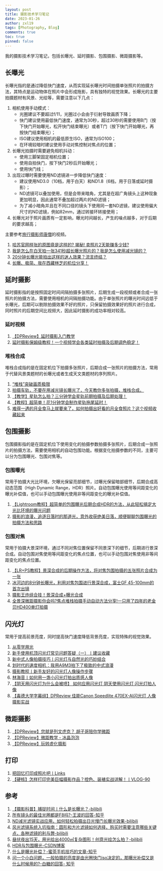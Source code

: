 ```yaml
---
layout: post
title: 摄影技术学习笔记
date: 2023-01-26
author: zxl19
tags: [Photography, Blog]
comments: true
toc: true
pinned: false
---
```


我的摄影技术学习笔记，包括长曝光、延时摄影、包围摄影、微距摄影等。

<!-- more -->

## 长曝光

长曝光指的是通过降低快门速度，从而实现延长曝光时间拍摄单张照片的拍摄方法，其特点是运动物体在照片中会形成拖影，具有独特的视觉效果。长曝光的主要拍摄题材有风景、光绘等，需要注意以下几点：

1. 相机使用手动模式：
    - 光圈建议不要超过f/11，光圈过小会由于衍射导致画质下降；
    - 快门建议使用最低快门速度，通常为30秒，超过30秒的需要使用B门（按下快门开始曝光，松开快门结束曝光）或者T门（按下快门开始曝光，再按快门结束曝光）；
    - ISO建议使用相机的最低原生ISO，通常为ISO100；
    - 在环境较暗时建议使用手动对焦控制对焦点的位置；
2. 长曝光拍摄时需要避免相机抖动：
    - 使用三脚架固定相机位置；
    - 使用自拍快门，按下快门2秒后开始曝光；
    - 使用快门线；
3. 出现过曝时需要使用ND滤镜进一步降低快门速度：
    - 建议使用ND3.0（10档，用于白天）和ND1.8（6档，用于日落或延时摄影）；
    - ND滤镜可以叠加使用，但是会带来暗角，尤其是在超广角镜头上这种现象更加明显，因此通常不叠加超过两片的ND滤镜；
    - 为了减小暗角并且在不同口径的镜头下使用同一套ND滤镜，建议使用偏大尺寸的ND滤镜，例如82mm，通过转接环转接使用；
4. 长曝光对于照片画质有一定影响，曝光时间越长，产生的噪点越多，对于后期的要求越高；

主要参考[旅行摄影师唐僧](https://space.bilibili.com/405561962)的视频。

1. [哈苏官网样张的原图竟是这样的? 揭秘! 卖照片2天能赚多少钱?](https://www.bilibili.com/video/BV1kK42117GL)
2. [我是怎么在白天拍一张341秒超长曝光照片的？我是怎么使用减光镜的？](https://www.bilibili.com/video/BV1Kh411f7v2)
3. [20分钟长曝光能拍出这样的迷人效果？流言终结？](https://www.bilibili.com/video/BV18V411t7mw)
4. [长曝、极简、我在西藏林芝的机位分享！](https://www.bilibili.com/video/BV14A411g77a)

## 延时摄影

延时摄影指的是按照固定时间间隔拍摄多张照片，后期生成一段视频或者合成一张照片的拍摄方法，需要使用相机的间隔拍摄功能。由于单张照片的曝光时间远低于长曝光，后期可以剔除拍摄效果不好的照片，只保留拍摄效果好的照片进行合成，同时照片的后期空间比视频大，因此延时摄影的成功率相对较高。

### 延时视频

1. [【DPReview】延时摄影入门教学](https://www.bilibili.com/video/BV1c5411t777)
2. [延时摄影保姆级教程！一个视频学会各类延时拍摄及后期调色稳定！](https://www.bilibili.com/video/BV1pt4y177RG)

### 堆栈合成

堆栈合成指的是在固定机位下拍摄多张照片，后期合成一张照片的拍摄方法，常用于代替风景类题材的长曝光或者生成天文类题材的序列照片。

1. [“堆栈”突破画质极限](https://www.bilibili.com/video/BV19A411c7nj)
2. [拍摄车轨，不要在用减光镜长曝光了，今天教你多张拍摄，堆栈合成。](https://www.bilibili.com/video/BV1qa41147mn)
3. [【教学】星轨怎么拍？三分钟学会星轨前期拍摄及后期处理！](https://www.bilibili.com/video/BV1oK411q7Mi)
4. [【教程】超简单！花1分钟学会制作星轨拖尾延时！](https://www.bilibili.com/video/BV1i8411u7PL)
5. [难得一遇的月全食马上就要来了，如何拍摄出好看的月全食照片？这个视频收藏起来](https://www.bilibili.com/video/BV1YD4y1t7YB)

## 包围摄影

包围摄影指的是在固定机位下使用变化的拍摄参数拍摄多张照片，后期合成一张照片的拍摄方法，需要使用相机的自动包围功能。根据变化拍摄参数的不同，主要可以分为包围曝光、包围对焦等。

### 包围曝光

常用于拍摄大光比环境，欠曝光保留亮部细节，过曝光保留暗部细节，后期合成高动态范围（High Dynamic Range，HDR）照片。自动包围曝光使用等间距变化的曝光补偿值，也可以手动包围曝光使用非等间距变化的曝光补偿值。

1. [【Lightroom教程】超简单的包围曝光后期合成HDR的方法，从此轻松搞定大光比环境的曝光问题](https://www.bilibili.com/video/BV18g411o7B4)
2. [摄影的浪漫，追逐日落时的那道光，意外收获绝美日落，顺便聊聊包围曝光的拍摄方法和思路](https://www.bilibili.com/video/BV1Z3411A76w)

### 包围对焦

常用于拍摄大景深环境，通过不同对焦位置保留不同景深下的细节，后期进行景深合成。自动包围对焦使用等间距变化的焦点位置，也可以手动包围对焦使用非等间距变化的焦点位置。

1. [【LR+PS教程】景深合成的后期操作方法，将对焦包围拍摄的五张照片合成为一张](https://www.bilibili.com/video/BV1DL411K7bd)
2. [冰河边的8分钟长曝光，利用对焦包围进行景深合成，富士GF 45-100mm的首次出镜](https://www.bilibili.com/video/BV1sm4y1d7xT)
3. [摄影王炸组合技！景深合成+曝光合成](https://www.bilibili.com/video/BV1XD4y1m7E6)
4. [全景深微距摄影你会吗?焦点堆栈拍摄手动自动方法分享!一只用了四年的老金贝HD400单灯拍摄](https://www.bilibili.com/video/BV1VY4y1e7jt)

## 闪光灯

常用于提高前景亮度，同时提高快门速度降低背景亮度，实现特殊的视觉效果。

1. [从零学用光](https://space.bilibili.com/110683415/channel/collectiondetail?sid=262445)
2. [新手使用机顶闪光灯常见问题答疑（一）丨建议收藏](https://www.bilibili.com/video/BV1VN4y1R77w)
3. [新中式人像拍摄技巧丨闪光灯与自然光的巧妙结合](https://www.bilibili.com/video/BV1XA411U7mr)
4. [划时代的速度相机：我用A9M3拍下了极致的中式浪漫](https://www.bilibili.com/video/BV1ZF4m1T7n9)
5. [摄影教程丨新手友好的闪光灯人像操作步骤](https://www.bilibili.com/video/BV1By421v7oN)
6. [林海音丨如何用一盏小闪光灯拍出质感人像](https://www.bilibili.com/video/BV1Ki4y1F7Ud)
7. [【阴天用闪光灯为什么会被喷】 如何应用闪光灯 阴天使用闪光灯 闪光灯拍人像](https://www.bilibili.com/video/BV1uL411P7zH)
8. [【毒德大学字幕组】DPReview 佳能Canon Speedlite 470EX-AI闪光灯 人像摄影实战](https://www.bilibili.com/video/BV1Wb411p7Vi)

## 微距摄影

1. [【DPReview】您就是列文虎克？ 胡子哥陪你学微距](https://www.bilibili.com/video/BV1TE411K7dQ)
2. [【DPReview】微距教学 - 冰晶泡泡](https://www.bilibili.com/video/BV1y741127NY)
3. [【DPReview】玩转虚化摄影](https://www.bilibili.com/video/BV1te411s7Ew)

## 打印

1. [把回忆打印成照片吧丨Links](https://www.bilibili.com/video/BV16R4y1p7Lc)
2. [【硬核】怎样打印完美巨幅摄影作品？控色、装裱实战详解！丨VLOG-90](https://www.bilibili.com/video/BV1Ut4y1d77t)

## 参考

1. [【摄影科普】捕捉时间丨什么是长曝光？-bilibili](https://www.bilibili.com/video/BV1Po4y1R77s)
2. [所有镜头的最佳光圈都是F8吗?-王波的回答-知乎](https://www.zhihu.com/question/535354480/answer/2540363408)
3. [ND减光滤镜实战应用，如何轻松拍摄出日光慢门长曝光效果-bilibili](https://www.bilibili.com/video/BV1Vo4y1y7Rj)
4. [风光滤镜系统入坑指南：圆形和方片滤镜如何选择，购买时需要注意哪些关键点，各种滤镜的利与弊-bilibili](https://www.bilibili.com/video/BV1f5411Z7ow)
5. [昼伏夜出15天，用光绘出4000㎡复杂图形！创意光绘怎么拍？-bilibili](https://www.bilibili.com/video/BV1xY4y1t7Gq)
6. [HDR与包围曝光-CSDN博客](https://blog.csdn.net/weixin_35884854/article/details/112677338)
7. [什么是曝光补偿？-蜜茶手机技巧的文章-知乎](https://zhuanlan.zhihu.com/p/31511973)
8. [问一个小白问题，一般拍摄的亮度是由光圈快门iso决定的，那曝光补偿又是什么时候用的?-白糖的回答- 知乎](https://www.zhihu.com/question/32308369/answer/55480674)

